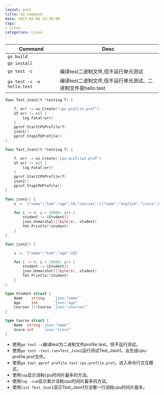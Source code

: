 ```yaml
---
layout: post
title: Go Command
date: 2017-03-08 15:30:00
tags:
- Linux
categories: Linux
---
```



|                   Command                     |                             Desc                                        |
| --------------------------------------------- | ----------------------------------------------------------------------- |
| `go build`                                    |                                                                         |
| `go install`                                  |                                                                         |
| `go test -c`                                  | 编译test二进制文件,但不运行单元测试                                        |
| `go test -c -o hello.test`                    | 编译test二进制文件,但不运行单元测试。二进制文件是hello.test                 |





```go
func Test_Json1(t *testing.T) {

	f, err := os.Create("cpu-profile.prof")
	if err != nil {
		log.Fatal(err)
	}
	pprof.StartCPUProfile(f)
	json1()
	pprof.StopCPUProfile()
}

func Test_Json2(t *testing.T) {

	f, err := os.Create("cpu-profile2.prof")
	if err != nil {
		log.Fatal(err)
	}
	pprof.StartCPUProfile(f)
	json2()
	pprof.StopCPUProfile()
}

func json1() {
	s := `{"name":"tom","age":10,"courses":[{"name":"english","score":80},{"name":"math","score":90},{"name":"math","score":70}]}`

	for i := 0; i < 10000; i++ {
		student := &Student{}
		json.Unmarshal([]byte(s), student)
		fmt.Println(*student)
	}
}

func json2() {

	s := `{"name":"tom","age":10}`

	for i := 0; i < 10000; i++ {
		student := &Student{}
		json.Unmarshal([]byte(s), student)
		fmt.Println(*student)
	}
}

type Student struct {
	Name    string    `json:"name"`
	Age     int       `json:"age"`
	Courses []*Course `json:"courses"`
}

type Course struct {
	Name  string `json:"name"`
	Score int    `json:"score"`
}

```

* 使用`go test -c`编译test为二进制文件profile.test。但不运行测试。
* 使用`go test -test.run=Test_Json1`运行测试Test_Json1。会生成cpu-profile.prof文件。
* 使用`go tool pprof profile.test cpu-profile.prof`。进入命令行交互模式。
* 使用`top`显示消耗cpu时间片最多的方法。
* 使用`top -cum`显示累计消耗cpu时间片最多的方法。
* 使用`list Test_Json1`显示Test_Json1方法哪一行消耗cpu时间片最多。
